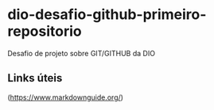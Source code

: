 # dio-desafio-github-primeiro-repositorio
Desafio de projeto sobre GIT/GITHUB da DIO

## Links úteis
(https://www.markdownguide.org/)


